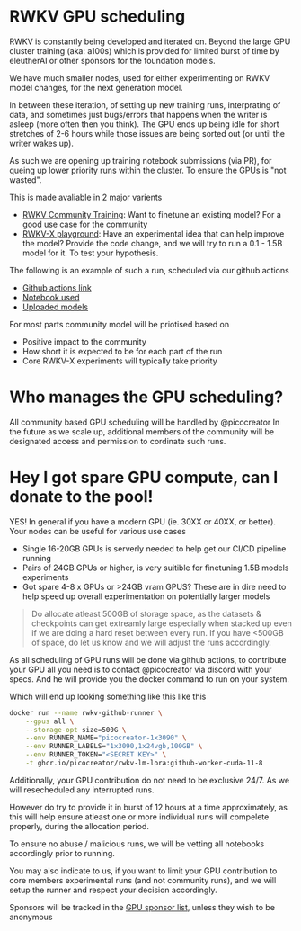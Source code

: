 # RWKV GPU scheduling

RWKV is constantly being developed and iterated on. Beyond the large GPU cluster training (aka: a100s) which is provided for limited burst of time by eleutherAI or other sponsors for the foundation models.

We have much smaller nodes, used for either experimenting on RWKV model changes, for the next generation model.

In between these iteration, of setting up new training runs, interprating of data, and sometimes just bugs/errors that happens when the writer is asleep (more often then you think). The GPU ends up being idle for short stretches of 2-6 hours while those issues are being sorted out (or until the writer wakes up).

As such we are opening up training notebook submissions (via PR), for queing up lower priority runs within the cluster. To ensure the GPUs is "not wasted".

This is made avaliable in 2 major varients

- [RWKV Community Training](./RWKV-community-training.md): Want to finetune an existing model? For a good use case for the community
- [RWKV-X playground](./RWKV-x-playground-training.md): Have an experimental idea that can help improve the model? Provide the code change, and we will try to run a 0.1 - 1.5B model for it. To test your hypothesis.

The following is an example of such a run, scheduled via our github actions
- [Github actions link](https://github.com/RWKV/RWKV-infctx-trainer/actions/runs/5983559635/job/16233828093)
- [Notebook used](https://huggingface.co/rwkv-x-dev/rwkv-x-playground/blob/main/experiment/rwkv-x-exp/v5-headsize32/v5-L6-D2048-E1e-1-ctx4k-part1.ipynb)
- [Uploaded models](https://huggingface.co/rwkv-x-dev/rwkv-x-playground/tree/main/experiment/rwkv-x-exp/v5-headsize32)

For most parts community model will be priotised based on
- Positive impact to the community
- How short it is expected to be for each part of the run
- Core RWKV-X experiments will typically take priority

# Who manages the GPU scheduling?

All community based GPU scheduling will be handled by @picocreator
In the future as we scale up, additional members of the community will be designated access and permission to cordinate such runs.

# Hey I got spare GPU compute, can I donate to the pool!

YES! In general if you have a modern GPU (ie. 30XX or 40XX, or better). Your nodes can be useful for various use cases

- Single 16-20GB GPUs is serverly needed to help get our CI/CD pipeline running
- Pairs of 24GB GPUs or higher, is very suitible for finetuning 1.5B models experiments
- Got spare 4-8 x GPUs or >24GB vram GPUS? These are in dire need to help speed up overall experimentation on potentially larger models

> Do allocate atleast 500GB of storage space, as the datasets & checkpoints can get extreamly large especially when stacked up
> even if we are doing a hard reset between every run. If you have <500GB of space, do let us know and we will adjust the runs accordingly.

As all scheduling of GPU runs will be done via github actions, to contribute your GPU all you need is to contact @picocreator via discord with your specs. And he will provide you the docker command to run on your system. 

Which will end up looking something like this like this

```bash
docker run --name rwkv-github-runner \
    --gpus all \
    --storage-opt size=500G \
    --env RUNNER_NAME="picocreator-1x3090" \
    --env RUNNER_LABELS="1x3090,1x24vgb,100GB" \
    --env RUNNER_TOKEN="<SECRET KEY>" \
    -t ghcr.io/picocreator/rwkv-lm-lora:github-worker-cuda-11-8
```

Additionally, your GPU contribution do not need to be exclusive 24/7. As we will resecheduled any interrupted runs.

However do try to provide it in burst of 12 hours at a time approximately, as this will help ensure atleast one or more individual runs will compelete properly, during the allocation period.

To ensure no abuse / malicious runs, we will be vetting all notebooks accordingly prior to running.

You may also indicate to us, if you want to limit your GPU contribution to core members experimental runs (and not community runs), and we will setup the runner and respect your decision accordingly.

Sponsors will be tracked in the [GPU sponsor list](./GPU-sponsor-list.md), unless they wish to be anonymous